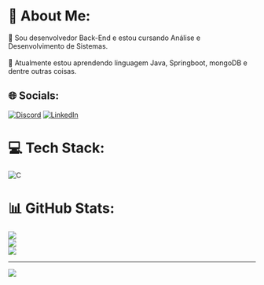 # 💫 About Me:
🔭 Sou desenvolvedor Back-End e estou cursando Análise e Desenvolvimento de Sistemas.<br><br>🌱 Atualmente estou aprendendo linguagem Java, Springboot, mongoDB e dentre outras coisas.<br>


## 🌐 Socials:
[![Discord](https://img.shields.io/badge/Discord-%237289DA.svg?logo=discord&logoColor=white)](https://discord.gg/_luxquinhaa_) [![LinkedIn](https://img.shields.io/badge/LinkedIn-%230077B5.svg?logo=linkedin&logoColor=white)](https://linkedin.com/in/www.linkedin.com/in/lucas-andrade-vitorino-62037b1a2) 

# 💻 Tech Stack:
![C](https://img.shields.io/badge/c-%2300599C.svg?style=for-the-badge&logo=c&logoColor=white)
# 📊 GitHub Stats:
![](https://github-readme-stats.vercel.app/api?username=LuScaAndrade&theme=highcontrast&hide_border=true&include_all_commits=false&count_private=false)<br/>
![](https://github-readme-streak-stats.herokuapp.com/?user=LuScaAndrade&theme=highcontrast&hide_border=true)<br/>
![](https://github-readme-stats.vercel.app/api/top-langs/?username=LuScaAndrade&theme=highcontrast&hide_border=true&include_all_commits=false&count_private=false&layout=compact)

---
[![](https://visitcount.itsvg.in/api?id=LuScaAndrade&icon=0&color=12)](https://visitcount.itsvg.in)

<!-- Proudly created with GPRM ( https://gprm.itsvg.in ) -->
